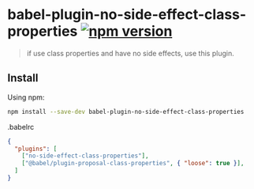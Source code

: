 # babel-plugin-no-side-effect-class-properties [![npm version](https://badge.fury.io/js/babel-plugin-no-side-effect-class-properties.svg)](https://badge.fury.io/js/babel-plugin-no-side-effect-class-properties)

> if use class properties and have no side effects, use this plugin.

## Install

Using npm:

```sh
npm install --save-dev babel-plugin-no-side-effect-class-properties
```

.babelrc

```json
{
  "plugins": [
    ["no-side-effect-class-properties"],
    ["@babel/plugin-proposal-class-properties", { "loose": true }],
  ]
}

```